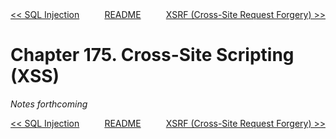 <div>
<div style='float: left'><a href='ch174-sql-injection.md'>&lt;&lt; SQL Injection</a></div>
<div style='float: right'><a href='ch176-xsrf--cross-site-request-forgery-.md'>XSRF (Cross-Site Request Forgery) &gt;&gt;</a></div>
<div style='float: inline-auto;text-align:center'><a href='README.md'>README</a></div>
<div style="clear: both"></div>
</div>

# Chapter 175. Cross-Site Scripting (XSS)

*Notes forthcoming*

<div>
<div style='float: left'><a href='ch174-sql-injection.md'>&lt;&lt; SQL Injection</a></div>
<div style='float: right'><a href='ch176-xsrf--cross-site-request-forgery-.md'>XSRF (Cross-Site Request Forgery) &gt;&gt;</a></div>
<div style='float: inline-auto;text-align:center'><a href='README.md'>README</a></div>
<div style="clear: both"></div>
</div>